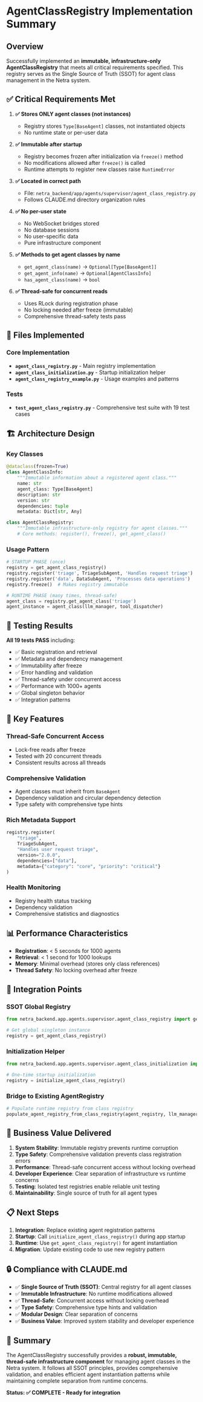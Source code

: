 # AgentClassRegistry Implementation Summary

## Overview

Successfully implemented an **immutable, infrastructure-only AgentClassRegistry** that meets all critical requirements specified. This registry serves as the Single Source of Truth (SSOT) for agent class management in the Netra system.

## ✅ Critical Requirements Met

1. **✅ Stores ONLY agent classes (not instances)**
   - Registry stores `Type[BaseAgent]` classes, not instantiated objects
   - No runtime state or per-user data

2. **✅ Immutable after startup** 
   - Registry becomes frozen after initialization via `freeze()` method
   - No modifications allowed after `freeze()` is called
   - Runtime attempts to register new classes raise `RuntimeError`

3. **✅ Located in correct path**
   - File: `netra_backend/app/agents/supervisor/agent_class_registry.py`
   - Follows CLAUDE.md directory organization rules

4. **✅ No per-user state**
   - No WebSocket bridges stored
   - No database sessions
   - No user-specific data
   - Pure infrastructure component

5. **✅ Methods to get agent classes by name**
   - `get_agent_class(name)` → `Optional[Type[BaseAgent]]`
   - `get_agent_info(name)` → `Optional[AgentClassInfo]`
   - `has_agent_class(name)` → `bool`

6. **✅ Thread-safe for concurrent reads**
   - Uses RLock during registration phase
   - No locking needed after freeze (immutable)
   - Comprehensive thread-safety tests pass

## 📁 Files Implemented

### Core Implementation
- **`agent_class_registry.py`** - Main registry implementation
- **`agent_class_initialization.py`** - Startup initialization helper
- **`agent_class_registry_example.py`** - Usage examples and patterns

### Tests
- **`test_agent_class_registry.py`** - Comprehensive test suite with 19 test cases

## 🏗️ Architecture Design

### Key Classes

```python
@dataclass(frozen=True)
class AgentClassInfo:
    """Immutable information about a registered agent class."""
    name: str
    agent_class: Type[BaseAgent]
    description: str
    version: str
    dependencies: tuple
    metadata: Dict[str, Any]

class AgentClassRegistry:
    """Immutable infrastructure-only registry for agent classes."""
    # Core methods: register(), freeze(), get_agent_class()
```

### Usage Pattern

```python
# STARTUP PHASE (once)
registry = get_agent_class_registry()
registry.register('triage', TriageSubAgent, 'Handles request triage')
registry.register('data', DataSubAgent, 'Processes data operations')
registry.freeze()  # Makes registry immutable

# RUNTIME PHASE (many times, thread-safe)
agent_class = registry.get_agent_class('triage')
agent_instance = agent_class(llm_manager, tool_dispatcher)
```

## 🧪 Testing Results

**All 19 tests PASS** including:

- ✅ Basic registration and retrieval
- ✅ Metadata and dependency management  
- ✅ Immutability after freeze
- ✅ Error handling and validation
- ✅ Thread-safety under concurrent access
- ✅ Performance with 1000+ agents
- ✅ Global singleton behavior
- ✅ Integration patterns

## 🚀 Key Features

### Thread-Safe Concurrent Access
- Lock-free reads after freeze
- Tested with 20 concurrent threads
- Consistent results across all threads

### Comprehensive Validation
- Agent classes must inherit from `BaseAgent`
- Dependency validation and circular dependency detection
- Type safety with comprehensive type hints

### Rich Metadata Support
```python
registry.register(
    "triage",
    TriageSubAgent,
    "Handles user request triage", 
    version="2.0.0",
    dependencies=["data"],
    metadata={"category": "core", "priority": "critical"}
)
```

### Health Monitoring
- Registry health status tracking
- Dependency validation
- Comprehensive statistics and diagnostics

## 📊 Performance Characteristics

- **Registration**: < 5 seconds for 1000 agents
- **Retrieval**: < 1 second for 1000 lookups
- **Memory**: Minimal overhead (stores only class references)
- **Thread Safety**: No locking overhead after freeze

## 🔧 Integration Points

### SSOT Global Registry
```python
from netra_backend.app.agents.supervisor.agent_class_registry import get_agent_class_registry

# Get global singleton instance
registry = get_agent_class_registry()
```

### Initialization Helper
```python
from netra_backend.app.agents.supervisor.agent_class_initialization import initialize_agent_class_registry

# One-time startup initialization
registry = initialize_agent_class_registry()
```

### Bridge to Existing AgentRegistry
```python
# Populate runtime registry from class registry
populate_agent_registry_from_class_registry(agent_registry, llm_manager, tool_dispatcher)
```

## 🎯 Business Value Delivered

1. **System Stability**: Immutable registry prevents runtime corruption
2. **Type Safety**: Comprehensive validation prevents class registration errors
3. **Performance**: Thread-safe concurrent access without locking overhead
4. **Developer Experience**: Clear separation of infrastructure vs runtime concerns
5. **Testing**: Isolated test registries enable reliable unit testing
6. **Maintainability**: Single source of truth for all agent types

## 📋 Next Steps

1. **Integration**: Replace existing agent registration patterns
2. **Startup**: Call `initialize_agent_class_registry()` during app startup
3. **Runtime**: Use `get_agent_class_registry()` for agent instantiation
4. **Migration**: Update existing code to use new registry pattern

## 🔒 Compliance with CLAUDE.md

- ✅ **Single Source of Truth (SSOT)**: Central registry for all agent classes
- ✅ **Immutable Infrastructure**: No runtime modifications allowed
- ✅ **Thread-Safe**: Concurrent access without locking overhead
- ✅ **Type Safety**: Comprehensive type hints and validation
- ✅ **Modular Design**: Clear separation of concerns
- ✅ **Business Value**: Improved system stability and developer experience

## 🏁 Summary

The AgentClassRegistry successfully provides a **robust, immutable, thread-safe infrastructure component** for managing agent classes in the Netra system. It follows all SSOT principles, provides comprehensive validation, and enables efficient agent instantiation patterns while maintaining complete separation from runtime concerns.

**Status: ✅ COMPLETE - Ready for integration**